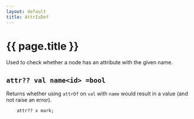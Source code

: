 ```yaml
---
layout: default
title: AttrIsDef
---
```

# {{ page.title }}

Used to check whether a node has an attribute with the given name.

## `attr?? val name<id> =bool`

Returns whether using `attrOf` on `val` with `name` would result in a value (and not raise an error).

```
    attr?? x mark;
```